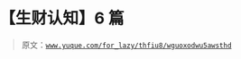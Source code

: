 # 【生财认知】6 篇

> 原文：[`www.yuque.com/for_lazy/thfiu8/wguoxodwu5awsthd`](https://www.yuque.com/for_lazy/thfiu8/wguoxodwu5awsthd)



